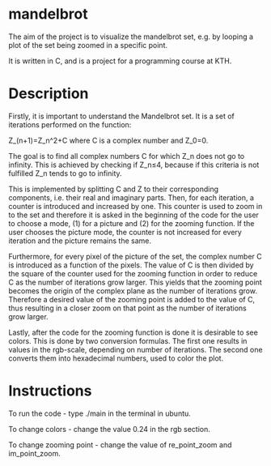 # mandelbrot
The aim of the project is to visualize the mandelbrot set, e.g. by looping a plot of the set being zoomed in a specific point.

It is written in C, and is a project for a programming course at KTH.

# Description

Firstly, it is important to understand the Mandelbrot set. It is a set of iterations performed on the function: 

Z_(n+1)=Z_n^2+C where C is a complex number and Z_0=0.

The goal is to find all complex numbers C for which Z_n does not go to infinity. This is achieved by checking if Z_n≤4, because if this criteria is not fulfilled Z_n tends to go to infinity.

This is implemented by splitting C and Z to their corresponding components, i.e. their real and imaginary parts. Then, for each iteration, a counter is introduced and increased by one. This counter is used to zoom in to the set and therefore it is asked in the beginning of the code for the user to choose a mode, (1) for a picture and (2) for the zooming function. If the user chooses the picture mode, the counter is not increased for every iteration and the picture remains the same.

Furthermore, for every pixel of the picture of the set, the complex number C is introduced as a function of the pixels. The value of C is then divided by the square of the counter used for the zooming function in order to reduce C as the number of iterations grow larger. This yields that the zooming point becomes the origin of the complex plane as the number of iterations grow. Therefore a desired value of the zooming point is added to the value of C, thus resulting in a closer zoom on that point as the number of iterations grow larger.

Lastly, after the code for the zooming function is done it is desirable to see colors. This is done by two conversion formulas.
The first one results in values in the rgb-scale, depending on number of iterations. The second one converts them into hexadecimal numbers, used to color the plot.

# Instructions

To run the code - type ./main in the terminal in ubuntu.

To change colors - change the value 0.24 in the rgb section.

To change zooming point - change the value of re_point_zoom and im_point_zoom.
